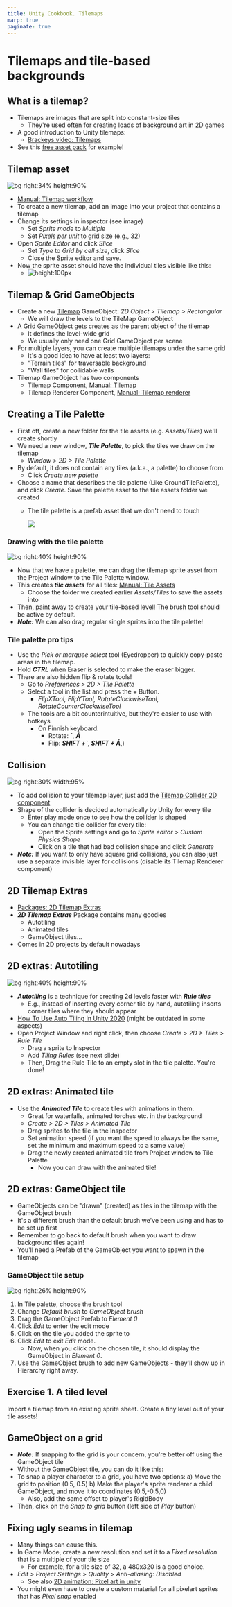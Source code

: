 ```yaml
---
title: Unity Cookbook. Tilemaps
marp: true
paginate: true
---
```

<!-- headingDivider: 3 -->
<!-- class: invert -->

# Tilemaps and tile-based backgrounds

## What is a tilemap?

* Tilemaps are images that are split into constant-size tiles
  * They're used often for creating loads of background art in 2D games
* A good introduction to Unity tilemaps:
  * [Brackeys video: Tilemaps](https://www.youtube.com/watch?v=ryISV_nH8qw)
* See this [free asset pack](https://cupnooble.itch.io/sprout-lands-asset-pack) for example!

## Tilemap asset

![bg right:34% height:90%](imgs/tileset-sprite-settings.png)

* [Manual: Tilemap workflow](https://docs.unity3d.com/Manual/Tilemap-workflow.html)
* To create a new tilemap, add an image into your project that contains a tilemap
* Change its settings in inspector (see image)
  * Set *Sprite mode* to *Multiple*
  * Set *Pixels per unit* to grid size (e.g., 32)
* Open *Sprite Editor* and click *Slice*
  * Set *Type* to *Grid by cell size*, click *Slice*
  * Close the Sprite editor and save.
* Now the sprite asset should have the individual tiles visible like this:
  * ![height:100px](imgs/tileset-sprite-asset.png)

## Tilemap & Grid GameObjects

* Create a new [Tilemap](https://docs.unity3d.com/Manual/class-Tilemap.html) GameObject: *2D Object > Tilemap > Rectangular*
  * We will draw the levels to the TileMap GameObject
* A [Grid](https://docs.unity3d.com/Manual/class-Grid.html) GameObject gets creates as the parent object of the tilemap
  * It defines the level-wide grid
  * We usually only need one Grid GameObject per scene
* For multiple layers, you can create multiple tilemaps under the same grid
  * It's a good idea to have at least two layers: 
  * "Terrain tiles" for traversable background
  * "Wall tiles" for collidable walls
* Tilemap GameObject has two components
  * Tilemap Component, [Manual: Tilemap](https://docs.unity3d.com/Manual/class-Tilemap.html)
  * Tilemap Renderer Component, [Manual: Tilemap renderer](https://docs.unity3d.com/Manual/class-TilemapRenderer.html)

## Creating a Tile Palette

* First off, create a new folder for the tile assets (e.g. *Assets/Tiles*) we'll create shortly
* We need a new window, ***Tile Palette***, to pick the tiles we draw on the tilemap
  * *Window > 2D > Tile Palette*
* By default, it does not contain any tiles (a.k.a., a palette) to choose from.
  * Click *Create new palette*
* Choose a name that describes the tile palette (Like GroundTilePalette), and click *Create*. Save the palette asset to the tile assets folder we created
  * The tile palette is a prefab asset that we don't need to touch

    ![](imgs/tilepalette-prefab.png)

### Drawing with the tile palette

![bg right:40% height:90%](imgs/tile-palette.png)

* Now that we have a palette, we can drag the tilemap sprite asset from the Project window to the Tile Palette window.
* This creates ***tile assets*** for all tiles: [Manual: Tile Assets](https://docs.unity3d.com/Manual/Tilemap-TileAsset.html)
  * Choose the folder we created earlier *Assets/Tiles* to save the assets into
* Then, paint away to create your tile-based level! The brush tool should be active by default.
* ***Note:*** We can also drag regular single sprites into the tile palette!

### Tile palette pro tips

* Use the *Pick or marquee select* tool (Eyedropper) to quickly copy-paste areas in the tilemap.
* Hold ***CTRL*** when Eraser is selected to make the eraser bigger.  
* There are also hidden flip & rotate tools!
  * Go to *Preferences > 2D > Tile Palette*
  * Select a tool in the list and press the + Button.
    * *FlipXTool, FlipYTool, RotateClockwiseTool, RotateCounterClockwiseTool*
  * The tools are a bit counterintuitive, but they're easier to use with hotkeys
    * On Finnish keyboard:
      * Rotate: ***`***, ***Å***
      * Flip: ***SHIFT +`***, ***SHIFT + Å***,)


## Collision


![bg right:30% width:95%](imgs/sprite-editor-dropdown.png)

* To add collision to your tilemap layer, just add the [Tilemap Collider 2D component]((https://docs.unity3d.com/Manual/class-TilemapCollider2D.html))
* Shape of the collider is decided automatically by Unity for every tile
  * Enter play mode once to see how the collider is shaped 
  * You can change tile collider for every tile:
    * Open the Sprite settings and go to *Sprite editor > Custom Physics Shape*
    * Click on a tile that had bad collision shape and click *Generate*
* ***Note:*** If you want to only have square grid collisions, you can also just use a separate invisible layer for collisions (disable its Tilemap Renderer component)

## 2D Tilemap Extras

* [Packages: 2D Tilemap Extras](https://docs.unity3d.com/Packages/com.unity.2d.tilemap.extras@1.6/manual/index.html)
* ***2D Tilemap Extras*** Package contains many goodies
  * Autotiling
  * Animated tiles
  * GameObject tiles...
* Comes in 2D projects by default nowadays
<!-- 
  * It's in the Unity Package Manager as a Preview package
  * Cogwheel > Advanced Project Settings > Enable Preview Packages
  * Packages dropdown: Unity Registry
-->

## 2D extras: Autotiling

![bg right:40% height:90%](imgs/autotiling.png)

* ***Autotiling*** is a technique for creating 2d levels faster with ***Rule tiles***
  * E.g., instead of inserting every corner tile by hand, autotiling inserts corner tiles where they should appear 
* [How To Use Auto Tiling in Unity 2020](https://www.youtube.com/watch?v=nfjAznD_MaU) (might be outdated in some aspects)
* Open Project Window and right click, then choose *Create > 2D > Tiles > Rule Tile*
  * Drag a sprite to Inspector
  * Add *Tiling Rules* (see next slide)
  * Then, Drag the Rule Tile to an empty slot in the tile palette. You're done!

## 2D extras: Animated tile

* Use the ***Animated Tile*** to create tiles with animations in them.
  * Great for waterfalls, animated torches etc. in the background
  * *Create > 2D > Tiles > Animated Tile* 
  * Drag sprites to the tile in the Inspector
  * Set animation speed (if you want the speed to always be the same, set the minimum and maximum speed to a same value)
  * Drag the newly created animated tile from Project window to Tile Palette
    * Now you can draw with the animated tile!

## 2D extras: GameObject tile

* GameObjects can be "drawn" (created) as tiles in the tilemap with the GameObject brush
* It's a different brush than the default brush we've been using and has to be set up first
* Remember to go back to default brush when you want to draw background tiles again!
* You'll need a Prefab of the GameObject you want to spawn in the tilemap

### GameObject tile setup


![bg right:26% height:90%](imgs/tile-palette-gameobject-brush.png)

1. In Tile palette, choose the brush tool
2. Change *Default brush* to *GameObject brush*
3. Drag the GameObject Prefab to *Element 0*
4. Click *Edit* to enter the edit mode
5. Click on the tile you added the sprite to
6. Click *Edit* to exit *Edit* mode.
   * Now, when you click on the chosen tile, it should display the GameObject in *Element 0*.
7. Use the GameObject brush to add new GameObjects - they'll show up in Hierarchy right away.


## Exercise 1. A tiled level
<!-- _backgroundColor: #29366f -->

Import a tilemap from an existing sprite sheet. Create a tiny level out of your tile assets!

## GameObject on a grid

* ***Note:*** If snapping to the grid is your concern, you're better off using the GameObject tile
* Without the GameObject tile, you can do it like this:
* To snap a player character to a grid, you have two options:
  a) Move the grid to position (0.5, 0.5)
  b) Make the player's sprite renderer a child GameObject, and move it to coordinates (0.5,-0.5,0)
	* Also, add the same offset to player's RigidBody
* Then, click on the *Snap to grid* button (left side of *Play* button)

## Fixing ugly seams in tilemap

* Many things can cause this.
* In Game Mode, create a new resolution and set it to a *Fixed resolution* that is a multiple of your tile size
  * For example, for a tile size of 32, a 480x320 is a good choice.
* *Edit > Project Settings > Quality > Anti-aliasing: Disabled* 
  * See also [2D animation: Pixel art in unity](./2d-animation#extras-pixel-art-in-unity)
* You might even have to create a custom material for all pixelart sprites that has *Pixel snap* enabled